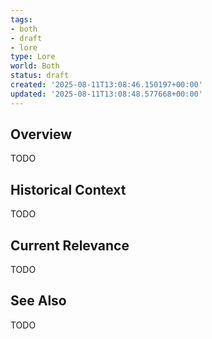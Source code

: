 ```yaml
---
tags:
- both
- draft
- lore
type: Lore
world: Both
status: draft
created: '2025-08-11T13:08:46.150197+00:00'
updated: '2025-08-11T13:08:48.577668+00:00'
---
```



## Overview

TODO
## Historical Context

TODO
## Current Relevance

TODO
## See Also

TODO
